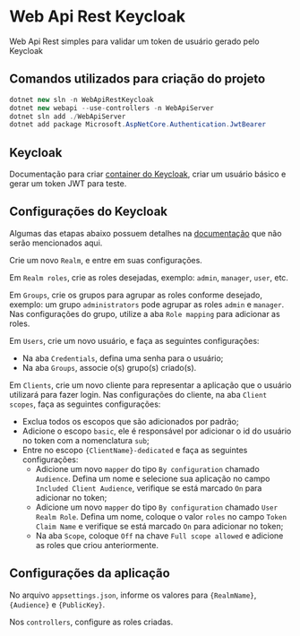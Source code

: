 # Web Api Rest Keycloak
Web Api Rest simples para validar um token de usuário gerado pelo Keycloak

## Comandos utilizados para criação do projeto
```csharp
dotnet new sln -n WebApiRestKeycloak
dotnet new webapi --use-controllers -n WebApiServer
dotnet sln add ./WebApiServer
dotnet add package Microsoft.AspNetCore.Authentication.JwtBearer
```

## Keycloak
Documentação para criar [container do Keycloak](https://www.keycloak.org/getting-started/getting-started-docker), criar um usuário básico e gerar um token JWT para teste.

## Configurações do Keycloak
Algumas das etapas abaixo possuem detalhes na [documentação](https://www.keycloak.org/getting-started/getting-started-docker) que não serão mencionados aqui.

Crie um novo `Realm`, e entre em suas configurações.

Em `Realm roles`, crie as roles desejadas, exemplo: `admin`, `manager`, `user`, etc.

Em `Groups`, crie os grupos para agrupar as roles conforme desejado, exemplo: um grupo `administrators` pode agrupar as roles `admin` e `manager`. Nas configurações do grupo, utilize a aba `Role mapping` para adicionar as roles.

Em `Users`, crie um novo usuário, e faça as seguintes configurações:
* Na aba `Credentials`, defina uma senha para o usuário;
* Na aba `Groups`, associe o(s) grupo(s) criado(s).

Em `Clients`, crie um novo cliente para representar a aplicação que o usuário utilizará para fazer login. Nas configurações do cliente, na aba `Client scopes`, faça as seguintes configurações:
* Exclua todos os escopos que são adicionados por padrão;
* Adicione o escopo `basic`, ele é responsável por adicionar o id do usuário no token com a nomenclatura `sub`;
* Entre no escopo `{ClientName}-dedicated` e faça as seguintes configurações:
    * Adicione um novo `mapper` do tipo `By configuration` chamado `Audience`. Defina um nome e selecione sua aplicação no campo `Included Client Audience`, verifique se está marcado `On` para adicionar no token;
    * Adicione um novo `mapper` do tipo `By configuration` chamado `User Realm Role`. Defina um nome, coloque o valor `roles` no campo `Token Claim Name` e verifique se está marcado `On` para adicionar no token;
    * Na aba `Scope`, coloque `Off` na chave `Full scope allowed` e adicione as roles que criou anteriormente.

## Configurações da aplicação
No arquivo `appsettings.json`, informe os valores para `{RealmName}`, `{Audience}` e `{PublicKey}`.

Nos `controllers`, configure as roles criadas.